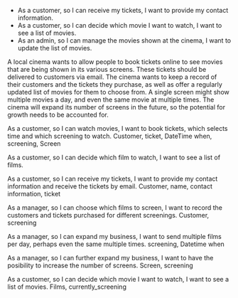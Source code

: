 - As a customer, so I can receive my tickets, I want to provide my contact information.
- As a customer, so I can decide which movie I want to watch, I want to see a list of movies.
- As an admin, so I can manage the movies shown at the cinema, I want to update the list of movies.

A local cinema wants to allow people to book tickets online to see movies that are being shown in its various screens. 
These tickets should be delivered to customers via email. 
The cinema wants to keep a record of their customers and the tickets they purchase, as well as offer a regularly updated list of movies for them to choose from. 
A single screen might show multiple movies a day, and even the same movie at multiple times. 
The cinema will expand its number of screens in the future, so the potential for growth needs to be accounted for.

As a customer, 
so I can watch movies, 
I want to book tickets, which selects time and which screening to watch. 
Customer, ticket, DateTime when, screening, Screen

As a customer, 
so I can decide which film to watch, 
I want to see a list of films. 

As a customer, 
so I can receive my tickets, 
I want to provide my contact information and receive the tickets by email. 
Customer, name, contact information, ticket

As a manager, 
so I can choose which films to screen, 
I want to record the customers and tickets purchased for different screenings. 
Customer, screening

As a manager, 
so I can expand my business, 
I want to send multiple films per day, perhaps even the same multiple times. 
screening, Datetime when

As a manager, 
so I can further expand my business, 
I want to have the posibility to increase the number of screens. 
Screen, screening

As a customer, 
so I can decide which movie I want to watch, 
I want to see a list of movies.
Films, currently_screening